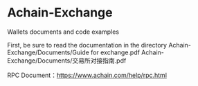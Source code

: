 # Achain-Exchange
Wallets documents and code examples

First, be sure to read the documentation in the directory 
Achain-Exchange/Documents/Guide for exchange.pdf
Achain-Exchange/Documents/交易所对接指南.pdf

RPC Document：https://www.achain.com/help/rpc.html
